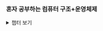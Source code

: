 ### 혼자 공부하는 컴퓨터 구조+운영체제
<details>
<summary>챕터 보기</summary>
<div markdown="1">

### [01. 컴퓨터 구조 시작하기](혼자%20공부하는%20컴퓨터%20구조+운영체제/01.%20컴퓨터%20구조%20시작하기/)
2. **[컴퓨터 구조의 큰 그림](혼자%20공부하는%20컴퓨터%20구조+운영체제/01.%20컴퓨터%20구조%20시작하기/02.%20컴퓨터%20구조의%20큰%20그림.md)**
### [02. 데이터](혼자%20공부하는%20컴퓨터%20구조+운영체제/02.%20데이터/)
1. **[0과 1로 숫자로 표현하는 방법](혼자%20공부하는%20컴퓨터%20구조+운영체제/02.%20데이터/01.%200과%201로%20숫자로%20표현하는%20방법.md)**
2. **[0과 1로 문자를 표현하는 방법](혼자%20공부하는%20컴퓨터%20구조+운영체제/02.%20데이터/02.%200과%201로%20문자를%20표현하는%20방법.md)**
### [03. 명령어](혼자%20공부하는%20컴퓨터%20구조+운영체제/03.%20명령어/)
1. **[소스 코드와 명령어](혼자%20공부하는%20컴퓨터%20구조+운영체제/03.%20명령어/01.소스%20코드와%20명령어.md)**
2. **[명령어의 구조](혼자%20공부하는%20컴퓨터%20구조+운영체제/03.%20명령어/02.명령어의%20구조.md)**
### [04. CPU 작동 원리](혼자%20공부하는%20컴퓨터%20구조+운영체제/04.%20CPU%20작동%20원리/)
1. **[01 ALU와 제어장치](혼자%20공부하는%20컴퓨터%20구조+운영체제/04.%20CPU%20작동%20원리/01%20ALU와%20제어장치.md)**
2. **[02 레지스터](혼자%20공부하는%20컴퓨터%20구조+운영체제/04.%20CPU%20작동%20원리/02%20레지스터.md)** 
3. **[03 명령어 사이클과 인터럽트](혼자%20공부하는%20컴퓨터%20구조+운영체제/04.%20CPU%20작동%20원리/03%20명령어%20사이클과%20인터럽트.md)**
</div>
</details>
